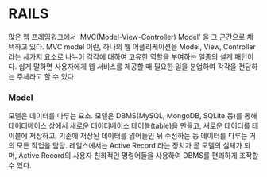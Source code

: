 # RAILS

많은 웹 프레임워크에서 'MVC(Model-View-Controller) Model' 을 그 근간으로 채택하고 있다. MVC model 이란, 하나의 웹 어플리케이션을 Model, View, Controller 라는 세가지 요소로 나누어 각각에 대하여 고유한 역할을 부여하는 일종의 설계 패턴이다. 쉽게 말하면 사용자에게 웹 서비스를 제공할 때 필요한 일을 분업하여 각각을 전담하는 주체라고 할 수 있다.

### Model
모델은 데이터를 다루는 요소. 모델은 DBMS(MySQL, MongoDB, SQLite 등)를 통해 데이터베이스 상에서 새로운 데이터베이스 테이블(table)을 만들고, 새로운 데이터를 테이블에 저장하고, 기존에 저장된 데이터를 읽어들인 뒤 수정하는 등 데이터를 다루는 거의 모든 작업을 담당. 레일스에서는 Active Record 라는 장치가 곧 모델의 실체가 되며, Active Record의 사용자 친화적인 명령어들을 사용하여 DBMS를 편리하게 조작할 수 있다.
